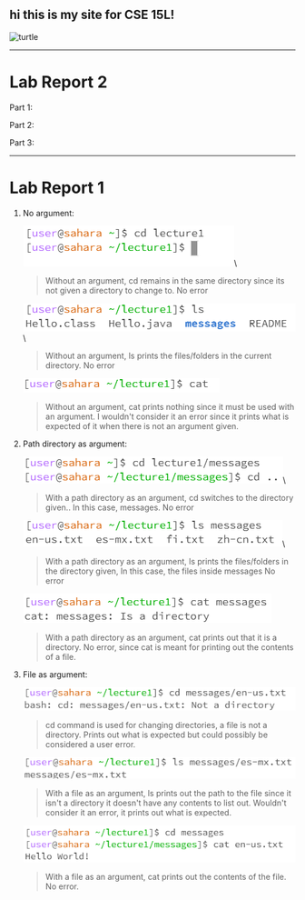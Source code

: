 ## hi this is my site for CSE 15L!
![turtle](https://th.bing.com/th/id/OIP.qpWzbcnEVD5hkA0KYlcS7wHaE7?pid=ImgDet&rs=1)
***
# Lab Report 2

Part 1:


Part 2:

Part 3:


***
# Lab Report 1
1. No argument:

    ![cd](CSE15LA01-UD/lab1cd.png)\

    > Without an argument, cd remains in the same directory since its not given a directory to change to.
    > No error

    ![ls](CSE15LA01-UD/lab1ls.png)\

    > Without an argument, ls prints the files/folders in the current directory.
    > No error

    ![catmsg](CSE15LA01-UD/lab1cat.png)
    > Without an argument, cat prints nothing since it must be used with an argument.
    > I wouldn't consider it an error since it prints what is expected of it when there is not an argument given.

3. Path directory as argument:

    ![cd](CSE15LA01-UD/lab1cdpath.png)\

    > With a path directory as an argument, cd switches to the directory given.. In this case, messages.
    > No error
   
    ![cd](CSE15LA01-UD/lab1lspath.png)\

    > With a path directory as an argument, ls prints the files/folders in the directory given, In this case, the files inside messages
    > No error

    ![cd](CSE15LA01-UD/lab1catpath.png)

   > With a path directory as an argument, cat prints out that it is a directory.
   > No error, since cat is meant for printing out the contents of a file.
   
5. File as argument: 
    
    ![cd](CSE15LA01-UD/lab1cdfile.png)
    > cd command is used for changing directories, a file is not a directory.
    > Prints out what is expected but could possibly be considered a user error. 

    ![ls](CSE15LA01-UD/lab1lsfile.png)

    > With a file as an argument, ls prints out the path to the file since it isn't a directory it doesn't have any contents to list out.
    > Wouldn't consider it an error, it prints out what is expected.
    
    ![catmsg](CSE15LA01-UD/lab1catfile.png)
    > With a file as an argument, cat prints out the contents of the file.
    > No error.
